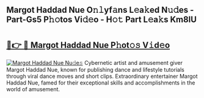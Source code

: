 ## Margot Haddad Nue O𝚗𝚕yf𝚊ns L𝚎a𝚔ed N𝚞𝚍es - Part-Gs5 P𝚑𝚘tos Vi𝚍𝚎o - H𝚘𝚝 Part L𝚎a𝚔s Km8lU

# <h2><a href="http://kf39ag2.oniu.top/?m=Margot+Haddad+Nue">🔗👉 🔴 Margot Haddad Nue P𝚑ot𝚘𝚜 V𝚒d𝚎o</a></h2>

[![Margot Haddad Nue Nu𝚍e𝚜](https://i.imgur.com/0qMVB7G.gif)](http://kf39ag2.oniu.top/?m=Margot+Haddad+Nue)
Cybernetic artist and amusement giver Margot Haddad Nue, known for publishing dance and lifestyle tutorials through viral dance moves and short clips. Extraordinary entertainer Margot Haddad Nue, famed for their exceptional skills and accomplishments in the world of amusement.  
